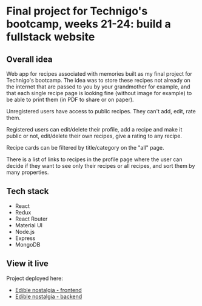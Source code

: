 # Final project for Technigo's bootcamp, weeks 21-24: build a fullstack website

## Overall idea

Web app for recipes associated with memories built as my final project for Technigo's bootcamp. The idea was to store these recipes not already on the internet that are passed to you by your grandmother for example, and that each single recipe page is looking fine (without image for example) to be able to print them (in PDF to share or on paper).

Unregistered users have access to public recipes. They can't add, edit, rate them.

Registered users can edit/delete their profile, add a recipe and make it public or not, edit/delete their own recipes, give a rating to any recipe.

Recipe cards can be filtered by title/category on the "all" page.

There is a list of links to recipes in the profile page where the user can decide if they want to see only their recipes or all recipes, and sort them by many properties.


## Tech stack

- React
- Redux
- React Router
- Material UI
- Node.js
- Express
- MongoDB


## View it live

Project deployed here: 
- [Edible nostalgia - frontend](https://edible-nostalgia.netlify.app/)
- [Edible nostalgia - backend](https://nadia-final-project.herokuapp.com/)
